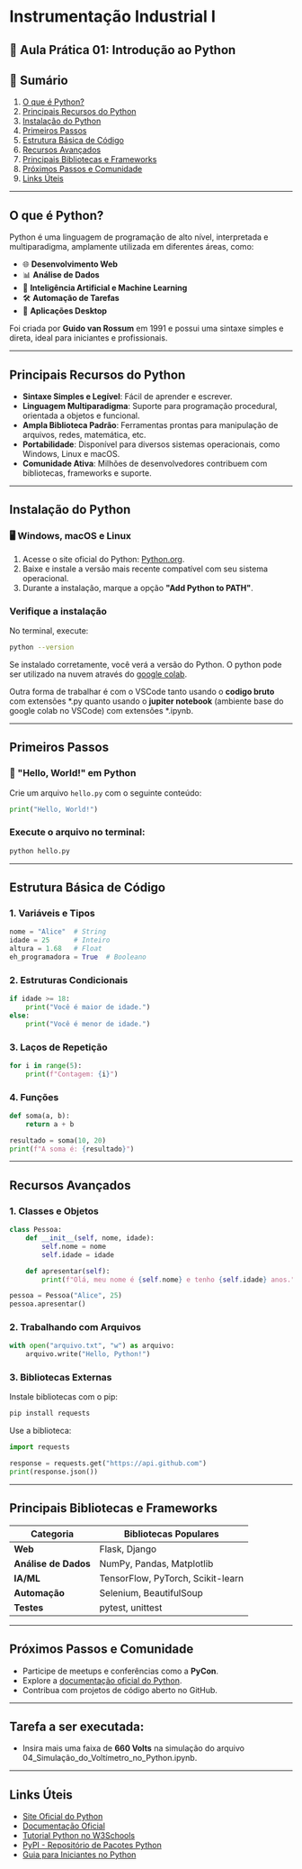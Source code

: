 # Instrumentação Industrial I
## 🐍 Aula Prática 01: Introdução ao Python

## 📖 Sumário
1. [O que é Python?](#o-que-é-python)
2. [Principais Recursos do Python](#principais-recursos-do-python)
3. [Instalação do Python](#instalação-do-python)
4. [Primeiros Passos](#primeiros-passos)
5. [Estrutura Básica de Código](#estrutura-básica-de-código)
6. [Recursos Avançados](#recursos-avançados)
7. [Principais Bibliotecas e Frameworks](#principais-bibliotecas-e-frameworks)
8. [Próximos Passos e Comunidade](#próximos-passos-e-comunidade)
9. [Links Úteis](#links-úteis)

---

## O que é Python?

Python é uma linguagem de programação de alto nível, interpretada e multiparadigma, amplamente utilizada em diferentes áreas, como:

- 🌐 **Desenvolvimento Web**
- 📊 **Análise de Dados**
- 🤖 **Inteligência Artificial e Machine Learning**
- 🛠️ **Automação de Tarefas**
- 📱 **Aplicações Desktop**

Foi criada por **Guido van Rossum** em 1991 e possui uma sintaxe simples e direta, ideal para iniciantes e profissionais.

---

## Principais Recursos do Python

- **Sintaxe Simples e Legível**: Fácil de aprender e escrever.
- **Linguagem Multiparadigma**: Suporte para programação procedural, orientada a objetos e funcional.
- **Ampla Biblioteca Padrão**: Ferramentas prontas para manipulação de arquivos, redes, matemática, etc.
- **Portabilidade**: Disponível para diversos sistemas operacionais, como Windows, Linux e macOS.
- **Comunidade Ativa**: Milhões de desenvolvedores contribuem com bibliotecas, frameworks e suporte.

---

## Instalação do Python

### 🖥️ Windows, macOS e Linux

1. Acesse o site oficial do Python: [Python.org](https://www.python.org/).
2. Baixe e instale a versão mais recente compatível com seu sistema operacional.
3. Durante a instalação, marque a opção **"Add Python to PATH"**.

### Verifique a instalação

No terminal, execute:

```bash
python --version
`````

Se instalado corretamente, você verá a versão do Python. O python pode ser utilizado na nuvem através do [google colab](https://colab.research.google.com/drive/1yXpXdn4heN9eIu7nd65hKVLudxkSb9Vd?usp=sharing#scrollTo=xdGC2NSuyt4e).

Outra forma de trabalhar é com o VSCode tanto usando o **codigo bruto** com extensões *.py quanto usando o **jupiter notebook** (ambiente base do google colab no VSCode) com extensões *.ipynb.

---

## Primeiros Passos

### 🐍 "Hello, World!" em Python

Crie um arquivo `hello.py` com o seguinte conteúdo:

```python
print("Hello, World!")
`````

### Execute o arquivo no terminal:

```bash
python hello.py
`````
---

## Estrutura Básica de Código

### 1. Variáveis e Tipos

```python
nome = "Alice"  # String  
idade = 25      # Inteiro  
altura = 1.68   # Float  
eh_programadora = True  # Booleano  
`````

### 2. Estruturas Condicionais

```python
if idade >= 18:  
    print("Você é maior de idade.")  
else:  
    print("Você é menor de idade.")  
`````

### 3. Laços de Repetição

```python
for i in range(5):  
    print(f"Contagem: {i}")  
`````

### 4. Funções

```python
def soma(a, b):  
    return a + b  

resultado = soma(10, 20)  
print(f"A soma é: {resultado}")  
`````

---

## Recursos Avançados

### 1. Classes e Objetos

```python
class Pessoa:  
    def __init__(self, nome, idade):  
        self.nome = nome  
        self.idade = idade  

    def apresentar(self):  
        print(f"Olá, meu nome é {self.nome} e tenho {self.idade} anos.")  

pessoa = Pessoa("Alice", 25)  
pessoa.apresentar()  
`````

### 2. Trabalhando com Arquivos

```python
with open("arquivo.txt", "w") as arquivo:  
    arquivo.write("Hello, Python!")  
`````

### 3. Bibliotecas Externas

Instale bibliotecas com o pip:

```python
pip install requests
`````

Use a biblioteca:

```python
import requests

response = requests.get("https://api.github.com")  
print(response.json())
`````

---

## Principais Bibliotecas e Frameworks

| **Categoria**       | **Bibliotecas Populares**          |
|----------------------|------------------------------------|
| **Web**             | Flask, Django                     |
| **Análise de Dados**| NumPy, Pandas, Matplotlib         |
| **IA/ML**           | TensorFlow, PyTorch, Scikit-learn |
| **Automação**       | Selenium, BeautifulSoup           |
| **Testes**          | pytest, unittest                  |

---

## Próximos Passos e Comunidade

- Participe de meetups e conferências como a **PyCon**.
- Explore a [documentação oficial do Python](https://docs.python.org/3/).
- Contribua com projetos de código aberto no GitHub.

---
## Tarefa a ser executada: 

 - Insira mais uma faixa de **660 Volts** na simulação do arquivo 04_Simulação_do_Voltímetro_no_Python.ipynb.

---

## Links Úteis

- [Site Oficial do Python](https://www.python.org/)
- [Documentação Oficial](https://docs.python.org/3/)
- [Tutorial Python no W3Schools](https://www.w3schools.com/python/)
- [PyPI - Repositório de Pacotes Python](https://pypi.org/)
- [Guia para Iniciantes no Python](https://realpython.com/)
